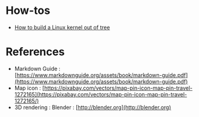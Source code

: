 # How-tos
   - [How to build a Linux kernel out of tree](./outputmakefile.md) 

# References
   - Markdown Guide : [https://www.markdownguide.org/assets/book/markdown-guide.pdf](https://www.markdownguide.org/assets/book/markdown-guide.pdf)
   - Map icon : [https://pixabay.com/vectors/map-pin-icon-map-pin-travel-1272165](https://pixabay.com/vectors/map-pin-icon-map-pin-travel-1272165/)
   - 3D rendering : Blender : [http://blender.org](http://blender.org)